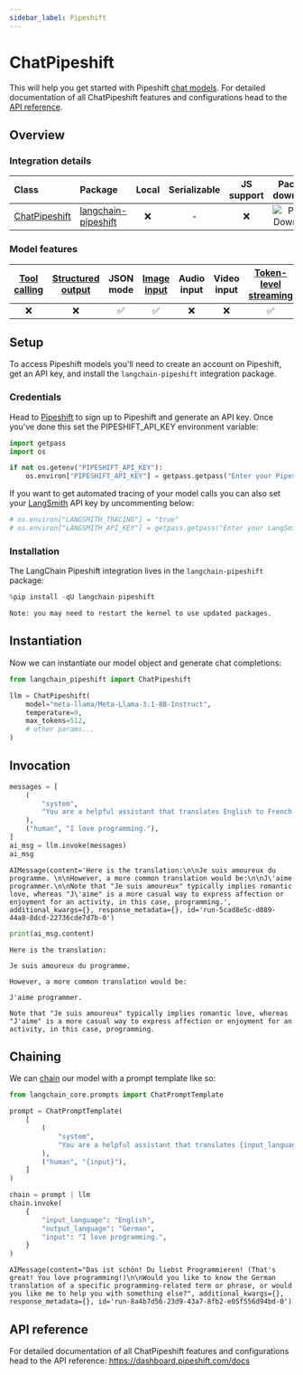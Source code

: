 ```yaml
---
sidebar_label: Pipeshift
---
```


# ChatPipeshift

This will help you get started with Pipeshift [chat models](/oss/concepts/chat_models/). For detailed documentation of all ChatPipeshift features and configurations head to the [API reference](https://dashboard.pipeshift.com/docs).

## Overview
### Integration details

| Class | Package | Local | Serializable | JS support | Package downloads | Package latest |
| :--- | :--- | :---: | :---: |  :---: | :---: | :---: |
| [ChatPipeshift](https://dashboard.pipeshift.com/docs) | [langchain-pipeshift](https://pypi.org/project/langchain-pipeshift/) | ❌ | -| ❌ | ![PyPI - Downloads](https://img.shields.io/pypi/dm/langchain-pipeshift?style=flat-square&label=%20) | ![PyPI - Version](https://img.shields.io/pypi/v/langchain-pipeshift?style=flat-square&label=%20) |

### Model features
| [Tool calling](/oss/how-to/tool_calling) | [Structured output](/oss/how-to/structured_output/) | JSON mode | [Image input](/oss/how-to/multimodal_inputs/) | Audio input | Video input | [Token-level streaming](/oss/how-to/chat_streaming/) | Native async | [Token usage](/oss/how-to/chat_token_usage_tracking/) | [Logprobs](/oss/how-to/logprobs/) |
| :---: | :---: | :---: | :---: |  :---: | :---: | :---: | :---: | :---: | :---: |
| ❌ | ❌ | ✅ | ✅ | ❌ | ❌ | ✅ | ✅ | ✅ | - | 

## Setup

To access Pipeshift models you'll need to create an account on Pipeshift, get an API key, and install the `langchain-pipeshift` integration package.

### Credentials

Head to [Pipeshift](https://dashboard.pipeshift.com) to sign up to Pipeshift and generate an API key. Once you've done this set the PIPESHIFT_API_KEY environment variable:


```python
import getpass
import os

if not os.getenv("PIPESHIFT_API_KEY"):
    os.environ["PIPESHIFT_API_KEY"] = getpass.getpass("Enter your Pipeshift API key: ")
```

If you want to get automated tracing of your model calls you can also set your [LangSmith](https://docs.smith.langchain.com/) API key by uncommenting below:


```python
# os.environ["LANGSMITH_TRACING"] = "true"
# os.environ["LANGSMITH_API_KEY"] = getpass.getpass("Enter your LangSmith API key: ")
```

### Installation

The LangChain Pipeshift integration lives in the `langchain-pipeshift` package:


```python
%pip install -qU langchain-pipeshift
```
```output
Note: you may need to restart the kernel to use updated packages.
```
## Instantiation

Now we can instantiate our model object and generate chat completions:


```python
from langchain_pipeshift import ChatPipeshift

llm = ChatPipeshift(
    model="meta-llama/Meta-Llama-3.1-8B-Instruct",
    temperature=0,
    max_tokens=512,
    # other params...
)
```

## Invocation


```python
messages = [
    (
        "system",
        "You are a helpful assistant that translates English to French. Translate the user sentence.",
    ),
    ("human", "I love programming."),
]
ai_msg = llm.invoke(messages)
ai_msg
```



```output
AIMessage(content='Here is the translation:\n\nJe suis amoureux du programme. \n\nHowever, a more common translation would be:\n\nJ\'aime programmer.\n\nNote that "Je suis amoureux" typically implies romantic love, whereas "J\'aime" is a more casual way to express affection or enjoyment for an activity, in this case, programming.', additional_kwargs={}, response_metadata={}, id='run-5cad8e5c-d089-44a8-8dcd-22736cde7d7b-0')
```



```python
print(ai_msg.content)
```
```output
Here is the translation:

Je suis amoureux du programme. 

However, a more common translation would be:

J'aime programmer.

Note that "Je suis amoureux" typically implies romantic love, whereas "J'aime" is a more casual way to express affection or enjoyment for an activity, in this case, programming.
```
## Chaining

We can [chain](/oss/how-to/sequence/) our model with a prompt template like so:


```python
from langchain_core.prompts import ChatPromptTemplate

prompt = ChatPromptTemplate(
    [
        (
            "system",
            "You are a helpful assistant that translates {input_language} to {output_language}.",
        ),
        ("human", "{input}"),
    ]
)

chain = prompt | llm
chain.invoke(
    {
        "input_language": "English",
        "output_language": "German",
        "input": "I love programming.",
    }
)
```



```output
AIMessage(content="Das ist schön! Du liebst Programmieren! (That's great! You love programming!)\n\nWould you like to know the German translation of a specific programming-related term or phrase, or would you like me to help you with something else?", additional_kwargs={}, response_metadata={}, id='run-8a4b7d56-23d9-43a7-8fb2-e05f556d94bd-0')
```


## API reference

For detailed documentation of all ChatPipeshift features and configurations head to the API reference: https://dashboard.pipeshift.com/docs
